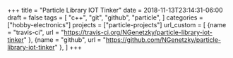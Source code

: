 +++
title = "Particle Library IOT Tinker"
date = 2018-11-13T23:14:31-06:00
draft = false
tags = [
    "c++",
    "git",
    "github",
    "particle",
]
categories = ["hobby-electronics"]
projects = ["particle-projects"]
url_custom = [
    {name = "travis-ci", url = "https://travis-ci.org/NGenetzky/particle-library-iot-tinker" },
    {name = "github", url = "https://github.com/NGenetzky/particle-library-iot-tinker" },
]
+++
